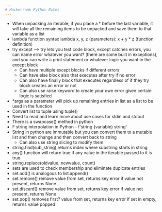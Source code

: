 ```yaml
---
# Hackerrank Python Notes
---
```


- When unpacking an iterable, if you place a * before the last variable, it will take all the remaining items to be unpacked and save them to that variable as a list
- lambda function syntax lambda x, y, z (parameters): x + y * z (function definition)
- try except --> try lets you test code block, except catches errors, you can name error whatever you want? (there are some built in exceptions), and you can write a print statement or whatever logic you want in the  except block
    - Can have multiple except blocks if different errors
    - Can have else block also that executes after try if no error
    - Can also have finally block that executes regardless of if they try block creates an error or not
    - Can also use raise keyword to create your own error given certain logic is satisfied
- *args as a parameter will pick up remaining entries in list as a list to be used in the function
- Convert list to tuple using tuple()
- Need to read and learn more about use cases for stdin and stdout
- There is a swapcase() method in python
- F string interpolation in Python - f'string {variable} string'
- String in python are immutable but you can convert them to a mutable list and then change and then convert back to string
    - Can also use string slicing to modify them
- string.find(sub_string) returns index where substring starts in string
- any() function will return true if any value in the iterable passed to it is true
- string.replace(oldvalue, newvalue, count)
- sets are used to check membership and eliminate duplcate entries
- set.add() is analogous to list.append()
- set.remove() remove value from set, returns key error if value not present, returns None
- set.discard() remove value from set, returns key error if value not present, returns None
- set.pop() removes first? value from set, returns key error if set in empty, returns value popped